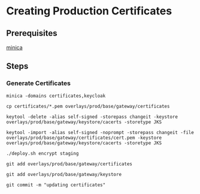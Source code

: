 # Creating Production Certificates

## Prerequisites

[minica](https://github.com/jsha/minica)

## Steps

### Generate Certificates

```shell	
minica -domains certificates,keycloak

cp certificates/*.pem overlays/prod/base/gateway/certificates	

keytool -delete -alias self-signed -storepass changeit -keystore overlays/prod/base/gateway/keystore/cacerts -storetype JKS	

keytool -import -alias self-signed -noprompt -storepass changeit -file overlays/prod/base/gateway/certificates/cert.pem -keystore overlays/prod/base/gateway/keystore/cacerts -storetype JKS	

./deploy.sh encrypt staging	

git add overlays/prod/base/gateway/certificates	

git add overlays/prod/base/gateway/keystore	

git commit -m "updating certificates"	
```
